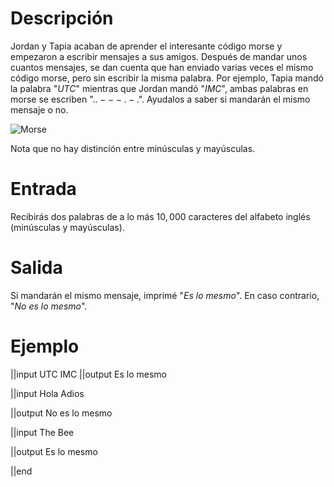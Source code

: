 # Descripción

Jordan y Tapia acaban de aprender el interesante código morse y empezaron a escribir mensajes a sus amigos. Después de mandar unos cuantos mensajes, se dan cuenta que han enviado varias veces el mismo código morse, pero sin escribir la misma palabra. Por ejemplo, Tapia mandó la palabra "$UTC$" mientras que Jordan mandó "$IMC$", ambas palabras en morse se escriben "$..---.-.$".
Ayudalos a saber si mandarán el mismo mensaje o no.

![Morse](/img/5264dafa546246f7f323c2648b1323593ee4258b.jpg)

Nota que no hay distinción entre minúsculas y mayúsculas.

# Entrada

Recibirás dos palabras de a lo más $10,000$ caracteres del alfabeto inglés (minúsculas y mayúsculas).

# Salida

Si mandarán el mismo mensaje, imprimé "$Es$ $lo$ $mesmo$". En caso contrario, "$No$ $es$ $lo$ $mesmo$".


# Ejemplo

||input
UTC
IMC
||output
Es lo mesmo


||input
Hola
Adios

||output
No es lo mesmo

||input
The
Bee

||output
Es lo mesmo

||end

